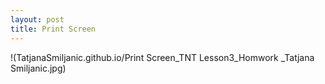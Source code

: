 ```yaml
---
layout: post
title: Print Screen
---
```


!(TatjanaSmiljanic.github.io/Print Screen_TNT Lesson3_Homwork _Tatjana Smiljanic.jpg)
